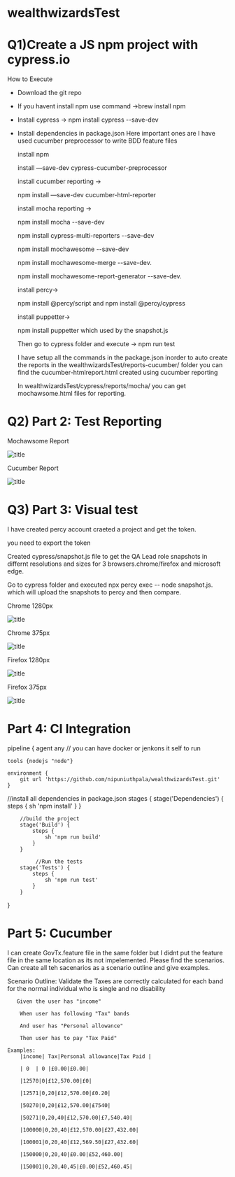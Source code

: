 # wealthwizardsTest

# Q1)Create a JS npm project with cypress.io

How to  Execute

- Download the git repo 
- If you havent install npm use command ->brew install npm
- Install cypress -> npm install cypress --save-dev
- Install dependencies in package.json  Here important ones are  I have used cucumber preprocessor to write BDD feature files

   install npm 
   
   install —save-dev cypress-cucumber-preprocessor
   
   install cucumber reporting ->
   
   npm  install —save-dev cucumber-html-reporter
   
   install mocha reporting -> 
   
   npm install mocha --save-dev
   
   npm install cypress-multi-reporters --save-dev
   
   npm install mochawesome --save-dev
   
   npm install mochawesome-merge --save-dev.
   
   npm install mochawesome-report-generator --save-dev.
   
   install percy-> 
   
   npm install @percy/script and npm install @percy/cypress
   
   install puppetter-> 
   
   npm install puppetter which used by the snapshot.js
   
   Then go to cypress folder and execute -> npm run test
   
   I have setup all the commands in the package.json inorder to auto create the reports in the wealthwizardsTest/reports-cucumber/ folder you can find the cucumber-htmlreport.html created using cucumber reporting
   
   In wealthwizardsTest/cypress/reports/mocha/ you can get mochawsome.html files for reporting.
   
   
# Q2) Part 2: Test Reporting

Mochawsome Report

![title](https://github.com/nipuniuthpala/images/blob/master/Screenshot%202021-06-13%20at%2017.33.44.png)

Cucumber Report

![title](https://github.com/nipuniuthpala/images/blob/master/Screenshot%202021-06-13%20at%2017.33.11.png)

# Q3) Part 3: Visual test

I have created percy account craeted a project and get the token.

you need to export the token

Created cypress/snapshot.js file to get the QA Lead role snapshots in differnt resolutions and sizes for 3 browsers.chrome/firefox and microsoft edge.

Go to cypress folder and executed npx percy exec -- node snapshot.js. which will upload the snapshots to percy and then compare.

Chrome 1280px

![title](https://github.com/nipuniuthpala/images/blob/master/Screenshot%202021-06-13%20at%2013.18.54.png)

Chrome 375px

![title](https://github.com/nipuniuthpala/images/blob/master/Screenshot%202021-06-13%20at%2013.18.31.png)

Firefox 1280px

![title](https://github.com/nipuniuthpala/images/blob/master/Screenshot%202021-06-13%20at%2013.17.40.png)

Firefox 375px

![title](https://github.com/nipuniuthpala/images/blob/master/Screenshot%202021-06-13%20at%2013.17.22.png)


# Part 4: CI Integration

pipeline {
    agent any   // you can have docker or jenkons it self to run 

    tools {nodejs "node"}

    environment {
        git url 'https://github.com/nipuniuthpala/wealthwizardsTest.git'
    }
   //install all dependencies in package.json
    stages {
        stage('Dependencies') {
            steps {
                sh 'npm install'
            }
        }
        
        //build the project
        stage('Build') {
            steps {
                sh 'npm run build'
            }
        }
        
             //Run the tests
        stage('Tests') {
            steps {
                sh 'npm run test'
            }
        }
       
        
       
}



# Part 5: Cucumber

I can create GovTx.feature file in the same folder but I didnt put the feature file in the same location as its not impelemented. Please find the scenarios. Can create all teh sacenarios as a scenario outline and give examples.

 Scenario Outline: Validate the Taxes are correctly calculated for each band for the normal individual who is single and no disability
 
       Given the user has "income"
       
        When user has following "Tax" bands
        
        And user has "Personal allowance"
        
        Then user has to pay "Tax Paid"
        
    Examples:
        |income| Tax|Personal allowance|Tax Paid |
        
        | 0  | 0 |£0.00|£0.00|
        
        |12570|0|£12,570.00|£0|
        
        |12571|0,20|£12,570.00|£0.20|
        
        |50270|0,20|£12,570.00|£7540|
        
        |50271|0,20,40|£12,570.00|£7,540.40|
        
        |100000|0,20,40|£12,570.00|£27,432.00|
        
        |100001|0,20,40|£12,569.50|£27,432.60|
        
        |150000|0,20,40|£0.00|£52,460.00|
        
        |150001|0,20,40,45|£0.00|£52,460.45|
        	


   
   
    
